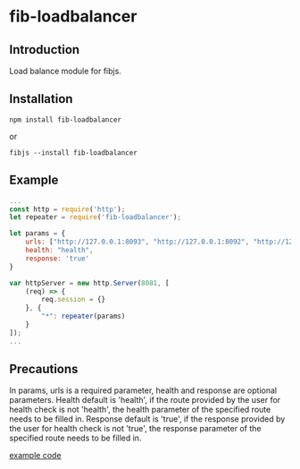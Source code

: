# fib-loadbalancer

## Introduction

Load balance module for fibjs.

## Installation

```shell
npm install fib-loadbalancer
```
or
```shell
fibjs --install fib-loadbalancer
```

## Example

```javascript
...
const http = require('http');
let repeater = require('fib-loadbalancer');

let params = {
	urls: ["http://127.0.0.1:8093", "http://127.0.0.1:8092", "http://127.0.0.1:8091"],
	health: "health",
	response: 'true'
}

var httpServer = new http.Server(8081, [
	(req) => {
		req.session = {}
	}, {
		"*": repeater(params)
	}
]);
...
```

## Precautions

In params, urls is a required parameter, health and response are optional parameters. Health default is 'health', if the route provided by the user for health check is not 'health', the health parameter of the specified route needs to be filled in. Response default is 'true', if the response provided by the user for health check is not 'true', the response parameter of the specified route needs to be filled in.

[example code](./examples/index.js)